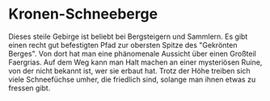 # Kronen-Schneeberge

Dieses steile Gebirge ist beliebt bei Bergsteigern und Sammlern. Es gibt einen recht gut befestigten Pfad zur obersten
Spitze des "Gekrönten Berges". Von dort hat man eine phänomenale Aussicht über einen Großteil Faergrias.
Auf dem Weg kann man Halt machen an einer mysteriösen Ruine, von der nicht bekannt ist, wer sie erbaut hat.
Trotz der Höhe treiben sich viele Schneefüchse umher, die friedlich sind, solange man ihnen etwas zu fressen gibt.

<!--
<table>
<tr><td>Name und Beschreibung</td><td width="300">Portrait</td></tr>
<tr><td><h4>Fubuki</h4> Hohefürstin des Eises.</td><td><img src="" alt="" /></td></tr>
</table>
-->